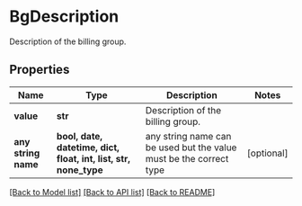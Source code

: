 # BgDescription

Description of the billing group.

## Properties
Name | Type | Description | Notes
------------ | ------------- | ------------- | -------------
**value** | **str** | Description of the billing group. | 
**any string name** | **bool, date, datetime, dict, float, int, list, str, none_type** | any string name can be used but the value must be the correct type | [optional]

[[Back to Model list]](../README.md#documentation-for-models) [[Back to API list]](../README.md#documentation-for-api-endpoints) [[Back to README]](../README.md)


